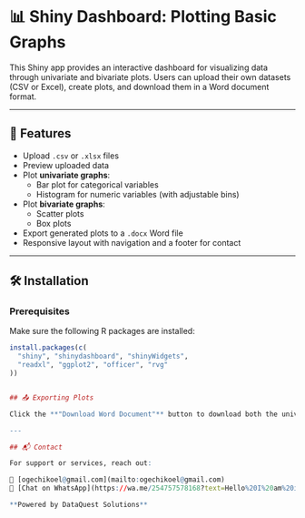# 📊 Shiny Dashboard: Plotting Basic Graphs

This Shiny app provides an interactive dashboard for visualizing data through univariate and bivariate plots. Users can upload their own datasets (CSV or Excel), create plots, and download them in a Word document format.

---

## 🚀 Features

- Upload `.csv` or `.xlsx` files
- Preview uploaded data
- Plot **univariate graphs**:
  - Bar plot for categorical variables
  - Histogram for numeric variables (with adjustable bins)
- Plot **bivariate graphs**:
  - Scatter plots
  - Box plots
- Export generated plots to a `.docx` Word file
- Responsive layout with navigation and a footer for contact

---

## 🛠️ Installation

### Prerequisites

Make sure the following R packages are installed:

```r
install.packages(c(
  "shiny", "shinydashboard", "shinyWidgets", 
  "readxl", "ggplot2", "officer", "rvg"
))


## 📤 Exporting Plots

Click the **"Download Word Document"** button to download both the univariate and bivariate plots in a formatted `.docx` file.

---

## 📬 Contact

For support or services, reach out:

📧 [ogechikoel@gmail.com](mailto:ogechikoel@gmail.com)  
💬 [Chat on WhatsApp](https://wa.me/254757578168?text=Hello%20I%20am%20interested%20in%20your%20services)

**Powered by DataQuest Solutions**






